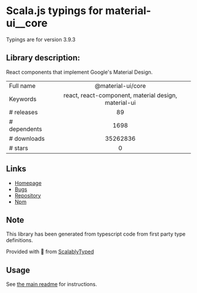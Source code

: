 
# Scala.js typings for material-ui__core

Typings are for version 3.9.3

## Library description:
React components that implement Google's Material Design.

|                    |                 |
| ------------------ | :-------------: |
| Full name          | @material-ui/core |
| Keywords           | react, react-component, material design, material-ui |
| # releases         | 89 |
| # dependents       | 1698 |
| # downloads        | 35262836 |
| # stars            | 0 |

## Links
- [Homepage](https://material-ui.com/)
- [Bugs](https://github.com/mui-org/material-ui/issues)
- [Repository](https://github.com/mui-org/material-ui)
- [Npm](https://www.npmjs.com/package/%40material-ui%2Fcore)
    


## Note
This library has been generated from typescript code from first party type definitions.

Provided with :purple_heart: from [ScalablyTyped](https://github.com/oyvindberg/ScalablyTyped)

## Usage
See [the main readme](../../readme.md) for instructions.


